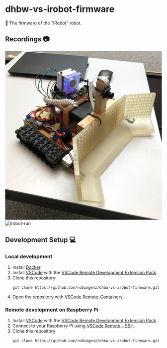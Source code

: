 # dhbw-vs-irobot-firmware

🤖 The firmware of the "iRobot" robot.

## Recordings 📷

<img src="docs/media/irobot.jpg" alt="irobot" width="550"/> <img src="docs/media/irobot-run.gif" alt="irobot-run"/>

## Development Setup 💻

### Local development

1. Install [Docker](https://docs.docker.com/get-docker/).
2. Install [VSCode](https://code.visualstudio.com/) with the [VSCode Remote Development Extension Pack](https://marketplace.visualstudio.com/items?itemName=ms-vscode-remote.vscode-remote-extensionpack).
3. Clone this repository:
    ```
    git clone https://github.com/robingenz/dhbw-vs-irobot-firmware.git
    ```
4. Open the repository with [VSCode Remote-Containers](https://code.visualstudio.com/docs/remote/containers).

### Remote development on Raspberry Pi

1. Install [VSCode](https://code.visualstudio.com/) with the [VSCode Remote Development Extension Pack](https://marketplace.visualstudio.com/items?itemName=ms-vscode-remote.vscode-remote-extensionpack).
2. Connect to your Raspberry Pi using [VSCode Remote - SSH](https://code.visualstudio.com/docs/remote/ssh).
3. Clone this repository:
    ```
    git clone https://github.com/robingenz/dhbw-vs-irobot-firmware.git
    ```
